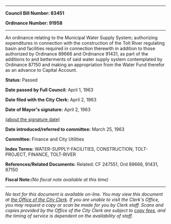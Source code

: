 

********

**Council Bill Number: 83451**
   
**Ordinance Number: 91958**
********

 An ordinance relating to the Municipal Water Supply System; authorizing expenditures in connection with the construction of the Tolt River regulating basin and facilities required in connection therewith in addition to those authorized by Ordinance 89666 and Ordinance 91431, as part of the additions to and betterments of said water supply system contemplated by Ordinance 87150 and making an appropriation from the Water Fund therefor as an advance to Capital Account.

**Status:** Passed
   
**Date passed by Full Council:** April 1, 1963
   
**Date filed with the City Clerk:** April 2, 1963
   
**Date of Mayor's signature:** April 2, 1963
   
[(about the signature date)](/~public/approvaldate.htm)
   
   
   
**Date introduced/referred to committee:** March 25, 1963
   
**Committee:** Finance and City Utilities
   
   
**Index Terms:** WATER-SUPPLY-FACILITIES, CONSTRUCTION, TOLT-PROJECT, FINANCE, TOLT-RIVER

**References/Related Documents:** Related: CF 247551, Ord 89666, 91431, 87150

**Fiscal Note:**_(No fiscal note available at this time)_
********

_No text for this document is available on-line. You may view this document at [the Office of the City Clerk](http://www.seattle.gov/leg/clerk/contactUs.htm). If you are unable to visit the Clerk's Office, you may request a copy or scan be made for you by Clerk staff. Scans and copies provided by the Office of the City Clerk are subject to [copy fees](http://clerk.seattle.gov/~public/clerkfees.htm), and the timing of service is dependent on the availability of staff._


